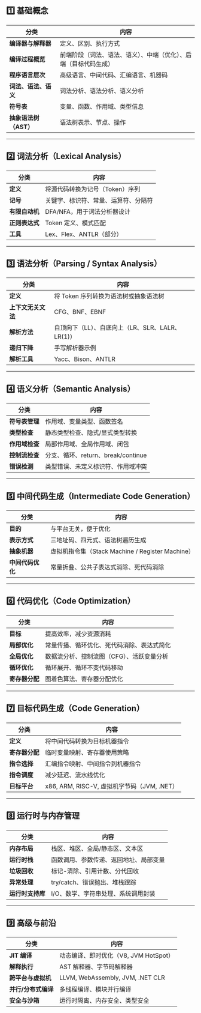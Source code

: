 ## 1️⃣ 基础概念

|分类|内容|
|---|---|
|**编译器与解释器**|定义、区别、执行方式|
|**编译过程概览**|前端阶段（词法、语法、语义）、中端（优化）、后端（目标代码生成）|
|**程序语言层次**|高级语言、中间代码、汇编语言、机器码|
|**词法、语法、语义**|词法分析、语法分析、语义分析|
|**符号表**|变量、函数、作用域、类型信息|
|**抽象语法树（AST）**|语法树表示、节点、操作|

---

## 2️⃣ 词法分析（Lexical Analysis）

|分类|内容|
|---|---|
|**定义**|将源代码转换为记号（Token）序列|
|**记号**|关键字、标识符、常量、运算符、分隔符|
|**有限自动机**|DFA/NFA，用于词法分析器设计|
|**正则表达式**|Token 定义、模式匹配|
|**工具**|Lex、Flex、ANTLR（部分）|

---

## 3️⃣ 语法分析（Parsing / Syntax Analysis）

|分类|内容|
|---|---|
|**定义**|将 Token 序列转换为语法树或抽象语法树|
|**上下文无关文法**|CFG、BNF、EBNF|
|**解析方法**|自顶向下（LL）、自底向上（LR、SLR、LALR、LR(1)）|
|**递归下降**|手写解析器示例|
|**解析工具**|Yacc、Bison、ANTLR|

---

## 4️⃣ 语义分析（Semantic Analysis）

|分类|内容|
|---|---|
|**符号表管理**|作用域、变量类型、函数签名|
|**类型检查**|静态类型检查、隐式/显式类型转换|
|**作用域检查**|局部作用域、全局作用域、闭包|
|**控制流检查**|分支、循环、return、break/continue|
|**错误检测**|类型错误、未定义标识符、作用域冲突|

---

## 5️⃣ 中间代码生成（Intermediate Code Generation）

|分类|内容|
|---|---|
|**目的**|与平台无关，便于优化|
|**表示方式**|三地址码、四元式、语法树遍历生成|
|**抽象机器**|虚拟机指令集（Stack Machine / Register Machine）|
|**中间代码优化**|常量折叠、公共子表达式消除、死代码消除|

---

## 6️⃣ 代码优化（Code Optimization）

|分类|内容|
|---|---|
|**目标**|提高效率，减少资源消耗|
|**局部优化**|常量传播、循环优化、死代码消除、表达式简化|
|**全局优化**|数据流分析、控制流图（CFG）、活跃变量分析|
|**循环优化**|循环展开、循环不变代码移动|
|**寄存器分配**|图着色算法、寄存器分配优化|

---

## 7️⃣ 目标代码生成（Code Generation）

|分类|内容|
|---|---|
|**定义**|将中间代码转换为目标机器指令|
|**寄存器分配**|临时变量映射、寄存器使用策略|
|**指令选择**|汇编指令映射、中间指令到机器指令|
|**指令调度**|减少延迟、流水线优化|
|**目标平台**|x86, ARM, RISC-V, 虚拟机字节码（JVM, .NET）|

---

## 8️⃣ 运行时与内存管理

|分类|内容|
|---|---|
|**内存布局**|栈区、堆区、全局/静态区、文本区|
|**运行时栈**|函数调用、参数传递、返回地址、局部变量|
|**垃圾回收**|标记-清除、引用计数、分代回收|
|**异常处理**|try/catch、错误抛出、堆栈跟踪|
|**运行时支持库**|I/O、数学、字符串处理、系统调用封装|

---

## 9️⃣ 高级与前沿

|分类|内容|
|---|---|
|**JIT 编译**|动态编译、即时优化（V8, JVM HotSpot）|
|**解释执行**|AST 解释器、字节码解释器|
|**跨平台与虚拟机**|LLVM, WebAssembly, JVM, .NET CLR|
|**并行/分布式编译**|多线程编译、模块并行编译|
|**安全与沙箱**|运行时隔离、内存安全、类型安全|